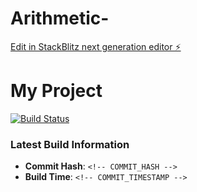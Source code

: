 # Arithmetic-

[Edit in StackBlitz next generation editor ⚡️](https://stackblitz.com/~/github.com/oferguez/Arithmetic-)

# My Project

[![Build Status](https://github.com/oferguez/Arithmetic-/workflows/Build%20and%20Deploy/badge.svg)](https://oferguez/Arithmetic-/repository/actions)


### Latest Build Information

- **Commit Hash**: `<!-- COMMIT_HASH -->`
- **Build Time**: `<!-- COMMIT_TIMESTAMP -->`
